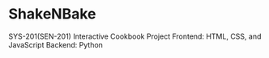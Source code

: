# ShakeNBake
SYS-201(SEN-201) Interactive Cookbook Project
Frontend: HTML, CSS, and JavaScript
Backend: Python